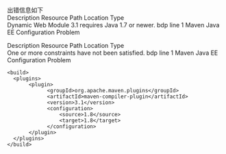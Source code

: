 出错信息如下  
  Description Resource Path Location Type  
  Dynamic Web Module 3.1 requires Java 1.7 or newer. bdp line 1 Maven Java EE Configuration Problem  

  Description Resource Path Location Type  
  One or more constraints have not been satisfied. bdp line 1 Maven Java EE Configuration Problem  


    <build>
      <plugins>
           <plugin>
                 <groupId>org.apache.maven.plugins</groupId>
                 <artifactId>maven-compiler-plugin</artifactId>
                 <version>3.1</version>
                 <configuration>
                     <source>1.8</source>    
                     <target>1.8</target>     
                 </configuration>
           </plugin>
      </plugins>
    </build>
